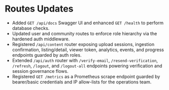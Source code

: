 # Routes Updates

- Added `GET /api/docs` Swagger UI and enhanced `GET /health` to perform database checks.
- Updated user and community routes to enforce role hierarchy via the hardened auth middleware.
- Registered `/api/content` router exposing upload sessions, ingestion confirmation, listing/detail, viewer token, analytics, events, and progress endpoints guarded by auth roles.
- Extended `/api/auth` router with `/verify-email`, `/resend-verification`, `/refresh`, `/logout`, and `/logout-all` endpoints powering verification and session governance flows.
- Registered `GET /metrics` as a Prometheus scrape endpoint guarded by bearer/basic credentials and IP allow-lists for the operations team.
